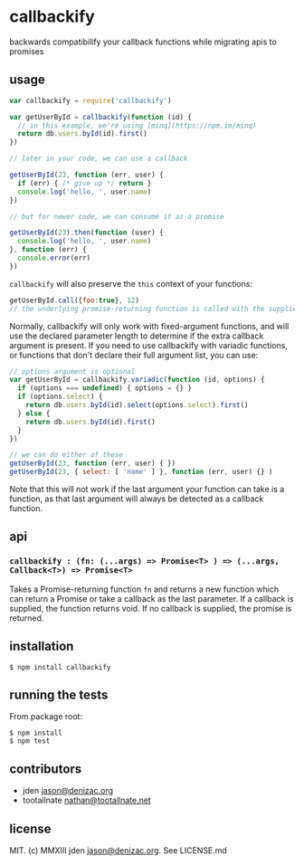 # callbackify
backwards compatibilify your callback functions while migrating apis to promises

## usage
```js
var callbackify = require('callbackify')

var getUserById = callbackify(function (id) {
  // in this example, we're using [minq](https://npm.im/minq)
  return db.users.byId(id).first()
})

// later in your code, we can use a callback

getUserById(23, function (err, user) {
  if (err) { /* give up */ return }
  console.log('hello, ', user.name)
})

// but for newer code, we can consume it as a promise

getUserById(23).then(function (user) {
  console.log('hello, ', user.name)
}, function (err) {
  console.error(err)
})

```
`callbackify` will also preserve the `this` context of your functions:
```js
getUserById.call({foo:true}, 12)
// the underlying promise-returning function is called with the supplied context argument
```

Normally, callbackify will only work with fixed-argument functions, and will use the declared
parameter length to determine if the extra callback argument is present.  If you need to use
callbackify with variadic functions, or functions that don't declare their full argument
list, you can use:
```js
// options argument is optional
var getUserById = callbackify.variadic(function (id, options) {
  if (options === undefined) { options = {} }
  if (options.select) {
    return db.users.byId(id).select(options.select).first()
  } else {
    return db.users.byId(id).first()
  }
})

// we can do either of these
getUserById(23, function (err, user) { })
getUserById(23, { select: [ 'name' ] }, function (err, user) {} )
```
Note that this will not work if the last argument your function can take
is a function, as that last argument will always be detected as a callback
function.

## api

### `callbackify : (fn: (...args) => Promise<T> ) => (...args, Callback<T>) => Promise<T>`

Takes a Promise-returning function `fn` and returns a new function which can return a Promise or take a callback as the last parameter. If a callback is supplied, the function returns void. If no callback is supplied, the promise is returned.

## installation

    $ npm install callbackify


## running the tests

From package root:

    $ npm install
    $ npm test


## contributors

- jden <jason@denizac.org>
- tootallnate <nathan@tootallnate.net>


## license

MIT. (c) MMXIII jden <jason@denizac.org>. See LICENSE.md
